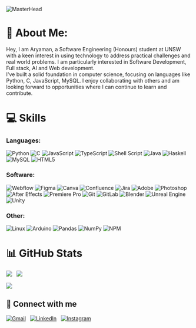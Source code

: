 ![MasterHead](https://github.com/aryaman-sakthi/aryaman-sakthi/blob/main/GitHubBannerFinal.gif?raw=true)

# 💫 About Me:
Hey, I am Aryaman, a Software Engineering (Honours) student at UNSW with a keen interest in using technology to address practical challenges and real world problems. I am particularly interested in Software Development, Full stack, AI and Web development.  
I've built a solid foundation in computer science, focusing on languages like Python, C, JavaScript, MySQL. I enjoy collaborating with others and am looking forward to opportunities where I can continue to learn and contribute.

# 💻 Skills
### Languages:
![Python](https://img.shields.io/badge/python-3670A0?style=for-the-badge&logo=python&logoColor=ffdd54) 
![C](https://img.shields.io/badge/c-%2300599C.svg?style=for-the-badge&logo=c&logoColor=white) 
![JavaScript](https://img.shields.io/badge/javascript-%23323330.svg?style=for-the-badge&logo=javascript&logoColor=%23F7DF1E) 
![TypeScript](https://img.shields.io/badge/TypeScript-3178C6?logo=TypeScript&logoColor=FFF&style=for-the-badge)
![Shell Script](https://img.shields.io/badge/shell_script-%23121011.svg?style=for-the-badge&logo=gnu-bash&logoColor=white) 
![Java](https://img.shields.io/badge/java-%23ED8B00.svg?style=for-the-badge&logo=openjdk&logoColor=white) 
![Haskell](https://img.shields.io/badge/-Haskell-000000?style=for-the-badge&logo=haskell&logoColor=magenta)
![MySQL](https://img.shields.io/badge/mysql-4479A1.svg?style=for-the-badge&logo=mysql&logoColor=white) 
![HTML5](https://img.shields.io/badge/html5-%23E34F26.svg?style=for-the-badge&logo=html5&logoColor=white) 

### Software:
![Webflow](https://img.shields.io/badge/Webflow-146EF5?logo=webflow&logoColor=fff&style=for-the-badge)
![Figma](https://img.shields.io/badge/figma-%23F24E1E.svg?style=for-the-badge&logo=figma&logoColor=white) 
![Canva](https://img.shields.io/badge/Canva-%2300C4CC.svg?style=for-the-badge&logo=Canva&logoColor=white)
![Confluence](https://img.shields.io/badge/confluence-%23172BF4.svg?style=for-the-badge&logo=confluence&logoColor=white)
![Jira](https://img.shields.io/badge/jira-%230A0FFF.svg?style=for-the-badge&logo=jira&logoColor=white) 
![Adobe](https://img.shields.io/badge/adobe-%23FF0000.svg?style=for-the-badge&logo=adobe&logoColor=white) 
![Photoshop](https://img.shields.io/badge/Photoshop-31A8FF?logo=adobephotoshop&logoColor=fff&style=for-the-badge)
![After Effects](https://img.shields.io/badge/After%20Effects-99F?logo=adobeaftereffects&logoColor=fff&style=for-the-badge)
![Premiere Pro](https://img.shields.io/badge/Premiere%20Pro-99F?logo=adobepremierepro&logoColor=fff&style=for-the-badge)
![Git](https://img.shields.io/badge/git-%23F05033.svg?style=for-the-badge&logo=git&logoColor=white) 
![GitLab](https://img.shields.io/badge/gitlab-%23181717.svg?style=for-the-badge&logo=gitlab&logoColor=white) 
![Blender](https://img.shields.io/badge/Blender-E87D0D?logo=blender&logoColor=fff&style=for-the-badge)
![Unreal Engine](https://img.shields.io/badge/Unreal%20Engine-0E1128?logo=unrealengine&logoColor=fff&style=for-the-badge)
![Unity](https://img.shields.io/badge/Unity-FFF?logo=unity&logoColor=000&style=for-the-badge)

### Other:
![Linux](https://img.shields.io/badge/Linux-FCC624?style=for-the-badge&logo=linux&logoColor=black)
![Arduino](https://img.shields.io/badge/-Arduino-00979D?style=for-the-badge&logo=Arduino&logoColor=white) 
![Pandas](https://img.shields.io/badge/pandas-%23150458.svg?style=for-the-badge&logo=pandas&logoColor=white) 
![NumPy](https://img.shields.io/badge/numpy-%23013243.svg?style=for-the-badge&logo=numpy&logoColor=white) 
![NPM](https://img.shields.io/badge/NPM-%23CB3837.svg?style=for-the-badge&logo=npm&logoColor=white) 


# 📊 GitHub Stats
![](https://github-readme-stats-alpha-ten-85.vercel.app/api?username=aryaman-sakthi&theme=dark&hide_border=true&include_all_commits=true&count_private=true) &nbsp; ![](https://github-readme-streak-stats.herokuapp.com/?user=aryaman-sakthi&theme=dark&hide_border=true)

![](https://github-readme-stats-alpha-ten-85.vercel.app/api/top-langs/?username=aryaman-sakthi&theme=dark&hide_border=true&include_all_commits=true&count_private=true&layout=compact)

## 🤝 Connect with me
[![Gmail](https://skillicons.dev/icons?i=gmail)](mailto:aryaman.sakthi@gmail.com) &nbsp;
[![LinkedIn](https://skillicons.dev/icons?i=linkedin)](https://www.linkedin.com/in/aryaman-sakthivel-5a94491a2) &nbsp;
[![Instagram](https://skillicons.dev/icons?i=instagram)](https://www.instagram.com/aryaman__17/)
